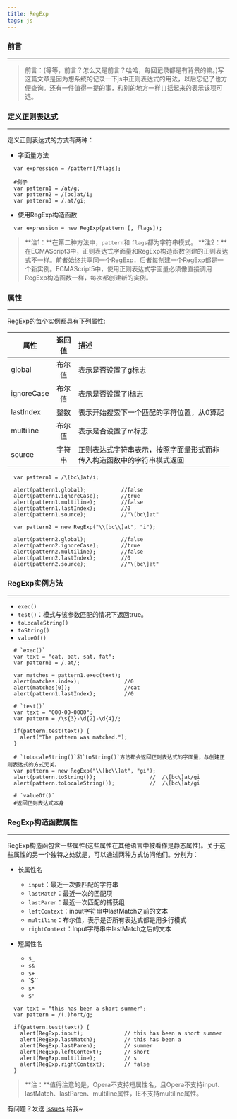 ```yaml
---
title: RegExp
tags: js 
---
```


### 前言
---
>前言：(等等，前言？怎么又是前言？哈哈，每回记录都是有背景的嘛。)写这篇文章是因为想系统的记录一下js中正则表达式的用法，以后忘记了也方便查询。还有一件值得一提的事，和别的地方一样`[]`括起来的表示该项可选。

### 定义正则表达式
---

定义正则表达式的方式有两种：
* 字面量方法
```
  var expression = /pattern[/flags];

  #例子
  var pattern1 = /at/g;
  var pattern2 = /[bc]at/i;
  var pattern3 = /.at/gi;
```
* 使用RegExp构造函数
```
  var expression = new RegExp(pattern [, flags]);
```
>**注1：**在第二种方法中，`pattern`和 `flags`都为字符串模式。
>**注2：**在ECMAScript3中，正则表达式字面量和RegExp构造函数创建的正则表达式不一样。前者始终共享同一个RegExp，后者每创建一个RegExp都是一个新实例。ECMAScript5中，使用正则表达式字面量必须像直接调用RegExp构造函数一样，每次都创建新的实例。

### 属性
---

RegExp的每个实例都具有下列属性:

| 属性      |  返回值  |                          描述                                  |
|------     |  :---:  |                          :---                                  |
| global    |  布尔值  |                    表示是否设置了g标志                          |
| ignoreCase|  布尔值  |                    表示是否设置了i标志                           |
| lastIndex |  整数    |             表示开始搜索下一个匹配的字符位置，从0算起              |
| multiline |  布尔值  |                    表示是否设置了m标志                           |
| source    |  字符串  |正则表达式字符串表示，按照字面量形式而非传入构造函数中的字符串模式返回 |

```
  var pattern1 = /\[bc\]at/i;

  alert(pattern1.global);           //false
  alert(pattern1.ignoreCase);       //true
  alert(pattern1.multiline);        //false
  alert(pattern1.lastIndex);        //0
  alert(pattern1.source);           //"\[bc\]at"

  var pattern2 = new RegExp("\\[bc\\]at", "i");
  
  alert(pattern2.global);           //false
  alert(pattern2.ignoreCase);       //true
  alert(pattern2.multiline);        //false
  alert(pattern2.lastIndex);        //0
  alert(pattern2.source);           //"\[bc\]at"
```


### RegExp实例方法
---

* `exec()`
* `test()`：模式与该参数匹配的情况下返回true。
* `toLocaleString()`
* `toString()`
* `valueOf()`

```
  # `exec()`
  var text = "cat, bat, sat, fat";
  var pattern1 = /.at/;

  var matches = pattern1.exec(text);
  alert(matches.index);              //0
  alert(matches[0]);                 //cat
  alert(pattern1.lastIndex);         //0

  # `test()`
  var text = "000-00-0000";
  var pattern = /\s{3}-\d{2}-\d{4}/;

  if(pattern.test(text)) {
    alert("The pattern was matched.");
  }

  # `toLocaleString()`和`toString()`方法都会返回正则表达式的字面量，与创建正则表达式的方式无关。
  var pattern = new RegExp("\\[bc\\]at", "gi");
  alert(pattern.toString());                 //  /\[bc\]at/gi
  alert(pattern.toLocaleString());           //  /\[bc\]at/gi

  # `valueOf()`
  #返回正则表达式本身
```

### RegExp构造函数属性
---

RegExp构造函包含一些属性(这些属性在其他语言中被看作是静态属性)。关于这些属性的另一个独特之处就是，可以通过两种方式访问他们。分别为：

* 长属性名
  * `input`：最近一次要匹配的字符串
  * `lastMatch`：最近一次的匹配项
  * `lastParen`：最近一次匹配的捕获组
  * `leftContext`：input字符串中lastMatch之前的文本
  * `multiline`：布尔值，表示是否所有表达式都是用多行模式
  * `rightContext`：Input字符串中lastMatch之后的文本

* 短属性名
  * `$_`
  * `$&`
  * `$+`
  * `$``
  * `$*`
  * `$'`

```
  var text = "this has been a short summer";
  var pattern = /(.)hort/g;

  if(pattern.test(text)) {
    alert(RegExp.input);             // this has been a short summer
    alert(RegExp.lastMatch);         // this has been a
    alert(RegExp.lastParen);         // summer
    alert(RegExp.leftContext);       // short
    alert(RegExp.multiline);         // s
    alert(RegExp.rightContext);      // false
  }
```
>**注：**值得注意的是，Opera不支持短属性名，且Opera不支持input、lastMatch、lastParen、multiline属性，IE不支持multiline属性。



有问题？发送 [issues](https://syt-honey.github.io/about/) 给我~

